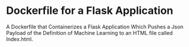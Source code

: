 # Dockerfile for a Flask Application

A Dockerfile that Containerizes a Flask Application Which Pushes a Json Payload of the Definition of Machine Learning to an HTML file called Index.html.
